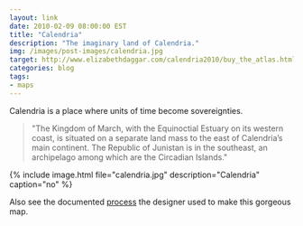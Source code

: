 ```yaml
---
layout: link
date: 2010-02-09 08:00:00 EST
title: "Calendria"
description: "The imaginary land of Calendria."
img: /images/post-images/calendria.jpg
target: http://www.elizabethdaggar.com/calendria2010/buy_the_atlas.html
categories: blog
tags:
- maps
---
```


Calendria is a place where units of time become sovereignties.

> "The Kingdom of March, with the Equinoctial Estuary on its western coast, is situated on a separate land mass to the east of Calendria’s main continent.  The Republic of Junistan is in the southeast, an archipelago among which are the Circadian Islands."

{% include image.html file="calendria.jpg" description="Calendria" caption="no" %}

Also see the documented [process](http://www.elizabethdaggar.com/calendria2010/the_process.html) the designer used to make this gorgeous map.
